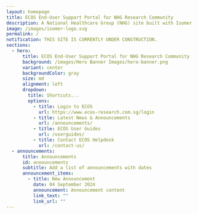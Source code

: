 ```yaml
---
layout: homepage
title: ECOS End-User Support Portal for NHG Research Community
description: A National Healthcare Group (NHG) site built with Isomer
image: /images/isomer-logo.svg
permalink: /
notification: THIS SITE IS CURRENTLY UNDER CONSTRUCTION.
sections:
  - hero:
      title: ECOS End-User Support Portal for NHG Research Community
      background: /images/Hero Banner Images/hero-banner.png
      variant: center
      backgroundColor: gray
      size: md
      alignment: left
      dropdown:
        title: Shortcuts...
        options:
          - title: Login to ECOS
            url: https://www.ecos-research.com.sg/login
          - title: Latest News & Announcements
            url: /announcements/
          - title: ECOS User Guides
            url: /userguides/
          - title: Contact ECOS Helpdesk
            url: /contact-us/
  - announcements:
      title: Announcements
      id: announcements
      subtitle: Add a list of announcements with dates
      announcement_items:
        - title: New Announcement
          date: 04 September 2024
          announcement: Announcement content
          link_text: ""
          link_url: ""
---
```

